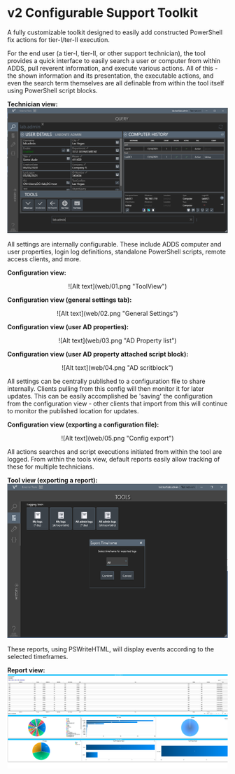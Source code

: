 # v2 Configurable Support Toolkit
A fully customizable toolkit designed to easily add constructed PowerShell fix actions for tier-I/ter-II execution. 

For the end user (a tier-I, tier-II, or other support technician), the tool provides a quick interface to easily search a user or computer from within ADDS, pull reverent information, and execute various actions. All of this - the shown information and its presentation, the executable actions, and even the search term themselves are all definable from within the tool itself using PowerShell script blocks.

<b>Technician view:</b>
![Alt text](web/00.png "Overview")

All settings are internally configurable. These include ADDS computer and user properties, login log definitions, standalone PowerShell scripts, remote access clients, and more.

<b>Configuration view:</b>
<p align="center">
![Alt text](web/01.png "ToolView")
</p>

<b>Configuration view (general settings tab):</b>
<br>
<p align="center">
![Alt text](web/02.png "General Settings")
</p>

<b>Configuration view (user AD properties):</b>
<br>
<p align="center">
![Alt text](web/03.png "AD Property list")
</p>

<b>Configuration view (user AD property attached script block):</b>
<br>
<p align="center">
![Alt text](web/04.png "AD scritblock")
</p>

All settings can be centrally published to a configuration file to share internally. Clients pulling from this config will then monitor it for later updates. This can be easily accomplished be 'saving' the configuration from the configuration view - other clients that import from this will continue to monitor the published location for updates.

<b>Configuration view (exporting a configuration file):</b>
<br>
<p align="center">
![Alt text](web/05.png "Config export")
</p>
All actions searches and script executions initiated from within the tool are logged. From within the tools view, default reports easily allow tracking of these for multiple technicians.

<b>Tool view (exporting a report):</b>
![Alt text](web/06.png "Report export")

These reports, using PSWriteHTML, will display events according to the selected timeframes.

<b>Report view:</b>
![Alt text](web/07.png "Report view")
